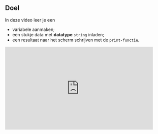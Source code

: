 ## Doel

In deze video leer je een 
* variabele aanmaken;
* een stukje data met **datatype** ```string``` inladen;
* een resultaat naar het scherm schrijven met de ```print-functie```.

  
<div class ="dodona-centered-group">
<iframe width="480" height="270" src="https://www.youtube.com/embed/-veXbMNLg8w?list=PL7qul8TV_7p5mZ_LFp_KHUVn1WglOU-is" title="Python in de Klas - Theorie - Variabele en Strings" frameborder="0" allow="accelerometer; autoplay; clipboard-write; encrypted-media; gyroscope; picture-in-picture; web-share" allowfullscreen></iframe>
</div>

